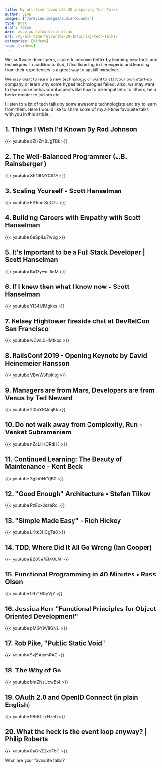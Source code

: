 ```yaml
---
title: My all-time favourite 20 inspiring Tech Talks
author: Siva
images: ["/preview-images/audience.webp"]
type: post
draft: false
date: 2022-06-02T04:59:17+05:30
url: /my-all-time-favourite-20-inspiring-tech-talks/
categories: [Videos]
tags: [videos]
---
```

We, software developers, aspire to become better by learning new tools and techniques.
In addition to that, I find listening to the experts and learning from their experiences is a great way to upskill ourselves.

<!--more-->


We may want to learn a new technology, or want to start our own start-up company or learn why some hyped technologies failed.
Also, we may want to learn some behavioural aspects like how to be empathetic to others, be a better mentor to juniors etc.

I listen to a lot of tech talks by some awesome technologists and try to learn from them.
Here I would like to share some of my all-time favourite talks with you in this article.

## 1. Things I Wish I'd Known By Rod Johnson

{{< youtube cZHZm8JgTBk >}}

## 2. The Well-Balanced Programmer (J.B. Rainsberger )
{{< youtube XhN6fJYG81A >}}

## 3. Scaling Yourself • Scott Hanselman
{{< youtube FS1mnISoG7U >}}

## 4. Building Careers with Empathy with Scott Hanselman
{{< youtube 6eSpILu7wpg >}}

## 5. It's Important to be a Full Stack Developer | Scott Hanselman
{{< youtube Bx17ywo-5nM >}}

## 6. If I knew then what I know now - Scott Hanselman
{{< youtube YI34UIMgkxs >}}

## 7. Kelsey Hightower fireside chat at DevRelCon San Francisco
{{< youtube wCwLOHMtkpo >}}

## 8. RailsConf 2019 - Opening Keynote by David Heinemeier Hansson
{{< youtube VBwWbFpkltg >}}

## 9. Managers are from Mars, Developers are from Venus by Ted Neward
{{< youtube 2lXuYHQmjKk >}}

## 10. Do not walk away from Complexity, Run - Venkat Subramaniam
{{< youtube nZcLHkORdHE >}}

## 11. Continued Learning: The Beauty of Maintenance - Kent Beck
{{< youtube 3gib0hKYjB0 >}}

## 12. "Good Enough" Architecture • Stefan Tilkov
{{< youtube PzEox3szeRc >}}

## 13. "Simple Made Easy" - Rich Hickey
{{< youtube LKtk3HCgTa8 >}}

## 14. TDD, Where Did It All Go Wrong (Ian Cooper)
{{< youtube EZ05e7EMOLM >}}

## 15. Functional Programming in 40 Minutes • Russ Olsen
{{< youtube 0if71HOyVjY >}}

## 16. Jessica Kerr "Functional Principles for Object Oriented Development"
{{< youtube pMGY9ViIGNU >}}

## 17. Rob Pike, "Public Static Void"
{{< youtube 5kj5ApnhPAE >}}

## 18. The Why of Go
{{< youtube bmZNaUcwBt4 >}}

## 19. OAuth 2.0 and OpenID Connect (in plain English)
{{< youtube 996OiexHze0 >}}

## 20. What the heck is the event loop anyway? | Philip Roberts
{{< youtube 8aGhZQkoFbQ >}}

What are your favourite talks?

